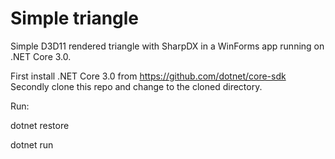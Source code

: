 # Simple triangle

Simple D3D11 rendered triangle with SharpDX in a WinForms app running on .NET Core 3.0.

First install .NET Core 3.0 from https://github.com/dotnet/core-sdk
Secondly clone this repo and change to the cloned directory.

Run:

dotnet restore

dotnet run